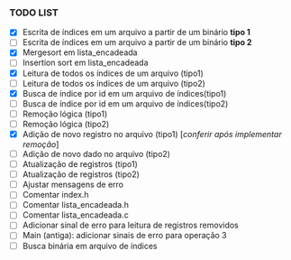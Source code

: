 ### TODO LIST

- [x] Escrita de índices em um arquivo a partir de um binário **tipo 1**  
- [ ] Escrita de índices em um arquivo a partir de um binário **tipo 2**  
- [x] Mergesort em lista_encadeada
- [ ] Insertion sort em lista_encadeada
- [x] Leitura de todos os índices de um arquivo (tipo1)
- [ ] Leitura de todos os índices de um arquivo (tipo2)
- [x] Busca de índice por id em um arquivo de índices(tipo1)
- [ ] Busca de índice por id em um arquivo de índices(tipo2)
- [ ] Remoção lógica (tipo1)
- [ ] Remoção lógica (tipo2)
- [x] Adição de novo registro no arquivo (tipo1) [_conferir após implementar remoção_]
- [ ] Adição de novo dado no arquivo (tipo2)
- [ ] Atualização de registros (tipo1)
- [ ] Atualização de registros (tipo2)
- [ ] Ajustar mensagens de erro
- [ ] Comentar index.h
- [ ] Comentar lista_encadeada.h
- [ ] Comentar lista_encadeada.c
- [ ] Adicionar sinal de erro para leitura de registros removidos
- [ ] Main (antiga): adicionar sinais de erro para operação 3
- [ ] Busca binária em arquivo de índices
